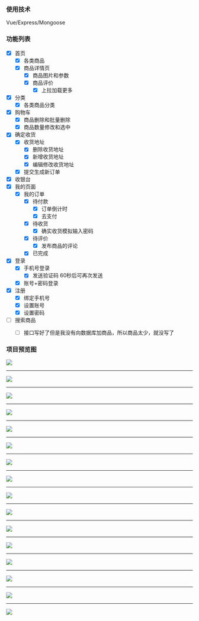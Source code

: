 ### 使用技术

Vue/Express/Mongoose

### 功能列表

- [x] 首页
  - [x] 各类商品
  - [x] 商品详情页
    - [x] 商品图片和参数
    - [x] 商品评价
      - [x] 上拉加载更多
- [x] 分类
  - [x] 各类商品分类
- [x] 购物车
  - [x] 商品删除和批量删除
  - [x] 商品数量修改和选中
- [x] 确定收货
  - [x] 收货地址
    - [x] 删除收货地址
    - [x] 新增收货地址
    - [x] 编辑修改收货地址
  - [x] 提交生成新订单
- [x] 收银台
- [x] 我的页面
  - [x] 我的订单
    - [x] 待付款
      - [x] 订单倒计时
      - [x] 去支付
    - [x] 待收货
      - [x] 确实收货模拟输入密码
    - [x] 待评价
      - [x] 发布商品的评论
    - [x] 已完成
- [x] 登录
  - [x] 手机号登录
    - [x] 发送验证码 60秒后可再次发送
  - [x] 账号+密码登录
- [x] 注册
  - [x] 绑定手机号
  - [x] 设置账号
  - [x] 设置密码
- [ ] 搜索商品
  - [ ] 接口写好了但是我没有向数据库加商品，所以商品太少，就没写了



### 项目预览图

![](http://wuchuang222.gz01.bdysite.com/vmall/20200604004555.jpg)

------

![](http://wuchuang222.gz01.bdysite.com/vmall/22222222111.jpg)

------

![](http://wuchuang222.gz01.bdysite.com/vmall/3.jpg)

------

![](http://wuchuang222.gz01.bdysite.com/vmall/4.jpg)

------

![](http://wuchuang222.gz01.bdysite.com/vmall/5.jpg)

------

![](http://wuchuang222.gz01.bdysite.com/vmall/6612312321.jpg)

------

![](http://wuchuang222.gz01.bdysite.com/vmall/7.jpg)

------

![](http://wuchuang222.gz01.bdysite.com/vmall/的各色打我.jpg)

------

![](http://wuchuang222.gz01.bdysite.com/vmall/12312321打下.jpg)

------

![](http://wuchuang222.gz01.bdysite.com/vmall/12321312321撒大声地.jpg)

------

![](http://wuchuang222.gz01.bdysite.com/vmall/10.jpg)

------

![](http://wuchuang222.gz01.bdysite.com/vmall/11.jpg)

------

![](http://wuchuang222.gz01.bdysite.com/vmall/12.jpg)

------

![](http://wuchuang222.gz01.bdysite.com/vmall/13.jpg)

------

![](http://wuchuang222.gz01.bdysite.com/vmall/14.jpg)

------

![](http://wuchuang222.gz01.bdysite.com/vmall/15.jpg)